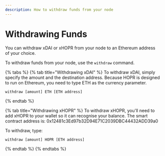 ```yaml
---
description: How to withdraw funds from your node
---
```


# Withdrawing Funds

You can withdraw xDAI or xHOPR from your node to an Ethereum address of your choice. 

To withdraw funds from your node, use the `withdraw` command.

{% tabs %}
{% tab title="Withdrawing xDAI" %}
To withdraw xDAI, simply specify the amount and the destination address. Because HOPR is designed to run on Ethereum, you need to type ETH as the currency parameter.

```text
withdraw [amount] ETH [ETH address]
```
{% endtab %}

{% tab title="Withdrawing xHOPR" %}
To withdraw xHOPR, you'll need to add xHOPR to your wallet so it can recognise your balance. The smart contract address is: 0x12481c3Ed97b32D94E71C2039DBC44432ADD39a0  
  
To withdraw, type:

```text
withdraw [amount] HOPR [ETH address]
```
{% endtab %}
{% endtabs %}

